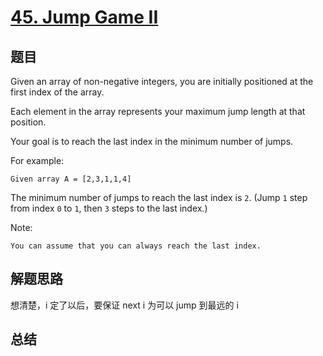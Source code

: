 # [45. Jump Game II](https://leetcode-cn.com/problems/jump-game-ii/)

## 题目
Given an array of non-negative integers, you are initially positioned at the first index of the array.

Each element in the array represents your maximum jump length at that position.

Your goal is to reach the last index in the minimum number of jumps.

For example:
```
Given array A = [2,3,1,1,4]
```
The minimum number of jumps to reach the last index is `2`. (Jump `1` step from index `0` to `1`, then `3` steps to the last index.)

Note:
```
You can assume that you can always reach the last index.
```

## 解题思路
想清楚，i 定了以后，要保证 next i 为可以 jump 到最远的 i

## 总结


